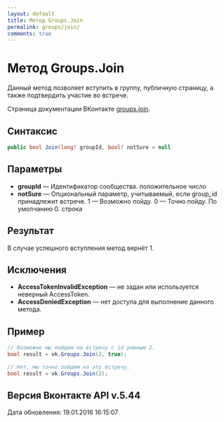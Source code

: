 ```yaml
---
layout: default
title: Метод Groups.Join
permalink: groups/join/
comments: true
---
```

# Метод Groups.Join
Данный метод позволяет вступить в группу, публичную страницу, а также подтвердить участие во встрече.

Страница документации ВКонтакте [groups.join](https://vk.com/dev/groups.join).

## Синтаксис
``` csharp
public bool Join(long? groupId, bool? notSure = null
```

## Параметры
+ **groupId** — Идентификатор сообщества. положительное число
+ **notSure** — Опциональный параметр, учитываемый, если group_id принадлежит встрече. 1 — Возможно пойду. 0 — Точно пойду. По умолчанию 0. строка

## Результат
В случае успешного вступления метод вернёт 1.

## Исключения
+ **AccessTokenInvalidException** — не задан или используется неверный AccessToken.
+ **AccessDeniedException** — нет доступа для выполнение данного метода.

## Пример
```csharp
// Возможно мы пойдем на встречу с id равным 2.
bool result = vk.Groups.Join(2, true);

// Нет, мы точно пойдем на эту встречу.
bool result = vk.Groups.Join(2);
```

## Версия Вконтакте API v.5.44
Дата обновления: 19.01.2016 16:15:07
